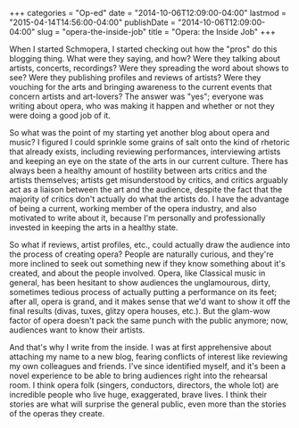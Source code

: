 +++
categories = "Op-ed"
date = "2014-10-06T12:09:00-04:00"
lastmod = "2015-04-14T14:56:00-04:00"
publishDate = "2014-10-06T12:09:00-04:00"
slug = "opera-the-inside-job"
title = "Opera: the Inside Job"
+++

When I started Schmopera, I started checking out how the "pros" do this blogging thing. What were they saying, and how? Were they talking about artists, concerts, recordings? Were they spreading the word about shows to see? Were they publishing profiles and reviews of artists? Were they vouching for the arts and bringing awareness to the current events that concern artists and art-lovers? The answer was "yes"; everyone was writing about opera, who was making it happen and whether or not they were doing a good job of it.

So what was the point of my starting yet another blog about opera and music? I figured I could sprinkle some grains of salt onto the kind of rhetoric that already exists, including reviewing performances, interviewing artists and keeping an eye on the state of the arts in our current culture. There has always been a healthy amount of hostility between arts critics and the artists themselves; artists get misunderstood by critics, and critics arguably act as a liaison between the art and the audience, despite the fact that the majority of critics don't actually do what the artists do. I have the advantage of being a current, working member of the opera industry, and also motivated to write about it, because I'm personally and professionally invested in keeping the arts in a healthy state.

So what if reviews, artist profiles, etc., could actually draw the audience into the process of creating opera? People are naturally curious, and they're more inclined to seek out something new if they know something about it's created, and about the people involved. Opera, like Classical music in general, has been hesitant to show audiences the unglamourous, dirty, sometimes tedious process of actually putting a performance on its feet; after all, opera is grand, and it makes sense that we'd want to show it off the final results (divas, tuxes, glitzy opera houses, etc.). But the glam-wow factor of opera doesn't pack the same punch with the public anymore; now, audiences want to know their artists.

And that's why I write from the inside. I was at first apprehensive about attaching my name to a new blog, fearing conflicts of interest like reviewing my own colleagues and friends. I've since identified myself, and it's been a novel experience to be able to bring audiences right into the rehearsal room. I think opera folk (singers, conductors, directors, the whole lot) are incredible people who live huge, exaggerated, brave lives. I think their stories are what will surprise the general public, even more than the stories of the operas they create.
